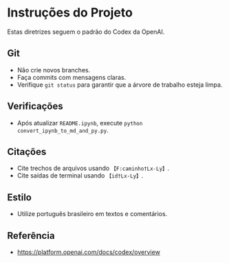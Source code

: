 # Instruções do Projeto

Estas diretrizes seguem o padrão do Codex da OpenAI.

## Git
- Não crie novos branches.
- Faça commits com mensagens claras.
- Verifique `git status` para garantir que a árvore de trabalho esteja limpa.

## Verificações
- Após atualizar `README.ipynb`, execute `python convert_ipynb_to_md_and_py.py`.

## Citações
- Cite trechos de arquivos usando `【F:caminho†Lx-Ly】`.
- Cite saídas de terminal usando `【id†Lx-Ly】`.

## Estilo
- Utilize português brasileiro em textos e comentários.

## Referência
- <https://platform.openai.com/docs/codex/overview>
